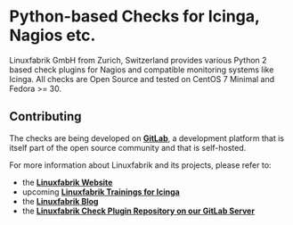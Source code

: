 # Python-based Checks for Icinga, Nagios etc.

Linuxfabrik GmbH from Zurich, Switzerland provides various Python 2 based check plugins for Nagios and compatible monitoring systems like Icinga. All checks are Open Source and tested on CentOS 7 Minimal and Fedora >= 30.


## Contributing

The checks are being developed on **[GitLab](https://git.linuxfabrik.ch)**, a development platform that is itself part of the open source community and that is self-hosted.

For more information about Linuxfabrik and its projects, please refer to:

-    the **[Linuxfabrik Website](https://www.linuxfabrik.ch)**
-    upcoming **[Linuxfabrik Trainings for Icinga](https://www.linuxfabrik.ch/schulungen/icinga)**
-    the **[Linuxfabrik Blog](https://blog.linuxfabrik.ch)**
-    the **[Linuxfabrik Check Plugin Repository on our GitLab Server](https://git.linuxfabrik.ch/linuxfabrik-icinga-plugins/checks-linux)**
